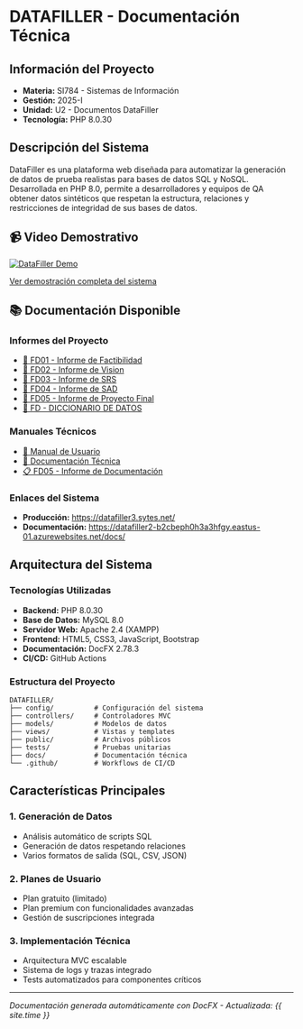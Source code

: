 # DATAFILLER - Documentación Técnica

## Información del Proyecto
- **Materia:** SI784 - Sistemas de Información  
- **Gestión:** 2025-I
- **Unidad:** U2 - Documentos DataFiller
- **Tecnología:** PHP 8.0.30

## Descripción del Sistema

DataFiller es una plataforma web diseñada para automatizar la generación de datos de prueba realistas para bases de datos SQL y NoSQL. Desarrollada en PHP 8.0, permite a desarrolladores y equipos de QA obtener datos sintéticos que respetan la estructura, relaciones y restricciones de integridad de sus bases de datos.

## 📹 Video Demostrativo

[![DataFiller Demo](https://img.youtube.com/vi/SzGoWlZsskU/0.jpg)](https://youtu.be/SzGoWlZsskU)

[Ver demostración completa del sistema](https://youtu.be/SzGoWlZsskU)

## 📚 Documentación Disponible

### Informes del Proyecto
- [📄 FD01 - Informe de Factibilidad](informes/fd01-informe-factibilidad.md)
- [📄 FD02 - Informe de Vision](informes/fd02-informe-vision.md)
- [📄 FD03 - Informe de SRS](informes/fd03-informe-srs.md)
- [📄 FD04 - Informe de SAD](informes/fd04-informe-sad.md)
- [📄 FD05 - Informe de Proyecto Final](informes/fd05-informe-final.md)
- [📄 FD   - DICCIONARIO DE DATOS](informes/DICCIONARIO_DE_DATOS.md)


### Manuales Técnicos
- [📖 Manual de Usuario](manual/user-manual.md)
- [🔧 Documentación Técnica](manual/technical.md)
- [📋 FD05 - Informe de Documentación](manual/fd05-informe.md)

### Enlaces del Sistema
- **Producción:** https://datafiller3.sytes.net/
- **Documentación:** https://datafiller2-b2cbeph0h3a3hfgy.eastus-01.azurewebsites.net/docs/

## Arquitectura del Sistema

### Tecnologías Utilizadas
- **Backend:** PHP 8.0.30
- **Base de Datos:** MySQL 8.0
- **Servidor Web:** Apache 2.4 (XAMPP)
- **Frontend:** HTML5, CSS3, JavaScript, Bootstrap
- **Documentación:** DocFX 2.78.3
- **CI/CD:** GitHub Actions

### Estructura del Proyecto
```
DATAFILLER/
├── config/          # Configuración del sistema
├── controllers/     # Controladores MVC
├── models/          # Modelos de datos  
├── views/           # Vistas y templates
├── public/          # Archivos públicos
├── tests/           # Pruebas unitarias
├── docs/            # Documentación técnica
└── .github/         # Workflows de CI/CD
```

## Características Principales

### 1. Generación de Datos
- Análisis automático de scripts SQL
- Generación de datos respetando relaciones
- Varios formatos de salida (SQL, CSV, JSON)

### 2. Planes de Usuario
- Plan gratuito (limitado)
- Plan premium con funcionalidades avanzadas
- Gestión de suscripciones integrada

### 3. Implementación Técnica
- Arquitectura MVC escalable
- Sistema de logs y trazas integrado
- Tests automatizados para componentes críticos

---

*Documentación generada automáticamente con DocFX - Actualizada: {{ site.time }}*